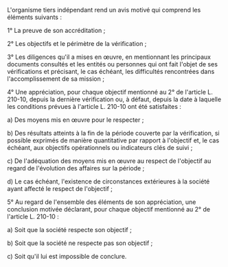 L'organisme tiers indépendant rend un avis motivé qui comprend les éléments suivants :  

  

1° La preuve de son accréditation ;  

  

2° Les objectifs et le périmètre de la vérification ;  

  

3° Les diligences qu'il a mises en œuvre, en mentionnant les principaux documents consultés et les entités ou personnes qui ont fait l'objet de ses vérifications et précisant, le cas échéant, les difficultés rencontrées dans l'accomplissement de sa mission ;  

  

4° Une appréciation, pour chaque objectif mentionné au 2° de l'article L. 210-10, depuis la dernière vérification ou, à défaut, depuis la date à laquelle les conditions prévues à l'article L. 210-10 ont été satisfaites :  

  

a) Des moyens mis en œuvre pour le respecter ;  

  

b) Des résultats atteints à la fin de la période couverte par la vérification, si possible exprimés de manière quantitative par rapport à l'objectif et, le cas échéant, aux objectifs opérationnels ou indicateurs clés de suivi ;  

  

c) De l'adéquation des moyens mis en œuvre au respect de l'objectif au regard de l'évolution des affaires sur la période ;  

  

d) Le cas échéant, l'existence de circonstances extérieures à la société ayant affecté le respect de l'objectif ;  

  

5° Au regard de l'ensemble des éléments de son appréciation, une conclusion motivée déclarant, pour chaque objectif mentionné au 2° de l'article L. 210-10 :  

  

a) Soit que la société respecte son objectif ;  

  

b) Soit que la société ne respecte pas son objectif ;  

  

c) Soit qu'il lui est impossible de conclure.

